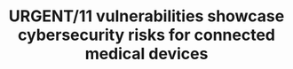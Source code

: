 ---
title: "URGENT/11 vulnerabilities showcase cybersecurity risks for connected medical devices"
image: "images/writing/post-48.jpg"
link: "https://www.medicaldevice-network.com/comment/urgent-11-vulnerabilities/"
categories: ['Analyst Insight', 'Medical Device']
draft: false
---